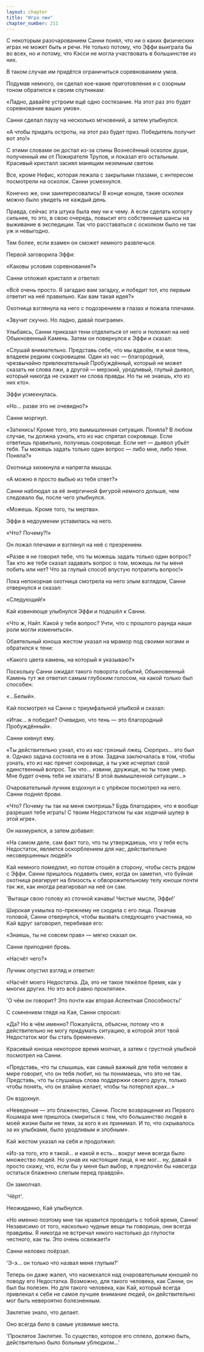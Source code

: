 ```yaml
---
layout: chapter
title: "Игра лжи"
chapter_number: 211
---
```


С некоторым разочарованием Санни понял, что ни о каких физических играх не может быть и речи. Не только потому, что Эффи выиграла бы во всех, но и потому, что Кэсси не могла участвовать в большинстве из них.

В таком случае им придётся ограничиться соревнованием умов.

Подумав немного, он сделал кое-какие приготовления и с озорным тоном обратился к своим спутникам:

«Ладно, давайте устроим ещё одно состязание. На этот раз это будет соревнование ваших умов».

Санни сделал паузу на несколько мгновений, а затем улыбнулся.

«А чтобы придать остроты, на этот раз будет приз. Победитель получит вот это!»

С этими словами он достал из-за спины Вознесённый осколок души, полученный им от Пожирателя Трупов, и показал его остальным. Красивый кристалл засиял манящим неземным светом.

Все, кроме Нефис, которая лежала с закрытыми глазами, с интересом посмотрели на осколок. Санни усмехнулся.

Конечно же, они заинтересовались! В конце концов, такие осколки можно было увидеть не каждый день.

Правда, сейчас эта штука была ему ни к чему. А если сделать когорту сильнее, то это, в свою очередь, повысит его собственные шансы на выживание в экспедиции. Так что расставаться с осколком было не так уж и невыгодно.

Тем более, если взамен он сможет немного развлечься.

Первой заговорила Эффи:

«Каковы условия соревнования?»

Санни отложил кристалл и ответил:

«Всё очень просто. Я загадаю вам загадку, и победит тот, кто первым ответит на неё правильно. Как вам такая идея?»

Охотница взглянула на него с подозрением в глазах и пожала плечами.

«Звучит скучно. Но ладно, давай поиграем».

Улыбаясь, Санни приказал тени отделиться от него и положил на неё Обыкновенный Камень. Затем он повернулся к Эффи и сказал:

«Слушай внимательно. Представь себе, что мы вдвоём, я и моя тень, владеем редким сокровищем. Один из нас — благородный, чрезвычайно привлекательный Пробуждённый, который не может сказать ни слова лжи, а другой — мерзкий, уродливый, глупый дьявол, который никогда не скажет ни слова правды. Но ты не знаешь, кто из них кто».

Эффи усмехнулась.

«Но... разве это не очевидно?»

Санни моргнул.

«Заткнись! Кроме того, это вымышленная ситуация. Поняла? В любом случае, ты должна узнать, кто из нас спрятал сокровище. Если ответишь правильно, получишь сокровище. Если нет — дьявол убьёт тебя. Ты можешь задать только один вопрос — либо мне, либо тени. Поняла?»

Охотница хихикнула и напрягла мышцы.

«А можно я просто выбью из тебя ответ?»

Санни наблюдал за её энергичной фигурой немного дольше, чем следовало бы, после чего улыбнулся.

«Можешь. Кроме того, ты мертва».

Эффи в недоумении уставилась на него.

«Что? Почему?!»

Он пожал плечами и взглянул на неё с презрением.

«Разве я не говорил тебе, что ты можешь задать только один вопрос? Так кто же тебе сказал задавать вопрос о том, можешь ли ты меня побить или нет? Что за глупый способ впустую потратить вопрос!»

Пока непокорная охотница смотрела на него злым взглядом, Санни отвернулся и сказал:

«Следующий!»

Кай извиняюще улыбнулся Эффи и подошёл к Санни.

«Что ж, Найт. Какой у тебя вопрос? Учти, что с прошлого раунда наши роли могли измениться».

Обаятельный юноша жестом указал на мрамор под своими ногами и обратился к тени:

«Какого цвета камень, на который я указываю?»

Поскольку Санни ожидал такого поворота событий, Обыкновенный Камень тут же ответил самым глубоким голосом, на какой только был способен:

«...Белый».

Кай посмотрел на Санни с триумфальной улыбкой и сказал:

«Итак... я победил? Очевидно, что тень — это благородный Пробуждённый».

Санни кивнул ему.

«Ты действительно узнал, кто из нас грязный лжец. Сюрприз... это был я. Однако задача состояла не в этом. Задача заключалась в том, чтобы узнать, кто из нас прячет сокровище, а ты уже исчерпал свой единственный вопрос. Так что... извини, дружище, но ты тоже умер. Мне будет очень тебя не хватать! В этой вымышленной ситуации...»

Очаровательный лучник вздохнул и с упрёком посмотрел на него. Санни поднял брови.

«Что? Почему ты так на меня смотришь? Будь благодарен, что я вообще разрешил тебе играть! С твоим Недостатком ты как ходячий шулер в этой игре».

Он нахмурился, а затем добавил:

«На самом деле, сам факт того, что ты утверждаешь, что у тебя есть Недостаток, является оскорблением для нас, действительно несовершенных людей!»

Кай немного помедлил, но потом отошёл в сторону, чтобы сесть рядом с Эффи. Санни пришлось подавить смех, когда он заметил, что буйная охотница реагирует на близость к обворожительному телу юноши почти так же, как иногда реагировал на неё он сам.

'Вытащи свою голову из сточной канавы! Чистые мысли, Эффи!'

Широкая ухмылка по-прежнему не сходила с его лица. Покачав головой, Санни отвернулся, чтобы вызвать следующего участника, но Кай вдруг заговорил, перебивая его:

«Знаешь, ты не совсем прав» — мягко сказал он.

Санни приподнял бровь.

«Насчёт чего?»

Лучник опустил взгляд и ответил:

«Насчёт моего Недостатка. Да, это не такое тяжёлое бремя, как у многих других. Но это всё равно проклятие».

'О чём он говорит? Это почти как вторая Аспектная Способность!'

С сомнением глядя на Кая, Санни спросил:

«Да? Но в чём именно? Пожалуйста, объясни, потому что я действительно не могу придумать ситуацию, в которой этот твой Недостаток мог бы стать бременем».

Красивый юноша некоторое время молчал, а затем с грустной улыбкой посмотрел на Санни.

«Представь, что ты слышишь, как самый важный для тебя человек в мире говорит, что он тебя любит, но ты понимаешь, что это не так. Представь, что ты слушаешь слова поддержки своего друга, только чтобы понять, что он втайне желает, чтобы ты потерпел крах...»

Он вздохнул.

«Неведение — это блаженство, Санни. После возвращения из Первого Кошмара мне пришлось смириться с тем, что большинство людей в моей жизни были не теми, за кого я их принимал. И то, что скрывалось за их улыбками, было уродливым и злобным».

Кай жестом указал на себя и продолжил:

«Из-за того, кто я такой... и какой я есть... вокруг меня всегда было множество людей. Но узнав их настоящие лица, я не мог... ну, давай я просто скажу, что, если бы у меня был выбор, я предпочёл бы навсегда остаться блаженно слепым перед правдой».

Он замолчал.

'Чёрт'.

Неожиданно, Кай улыбнулся.

«Но именно поэтому мне так нравится проводить с тобой время, Санни! Независимо от того, насколько чудные вещи ты говоришь, они всегда правдивы. Я никогда не встречал никого настолько до глупости честного, как ты. Это очень освежает!»

Санни неловко поёрзал.

'Э-э... он только что назвал меня глупым?'

Теперь он даже жалел, что насмехался над очаровательным юношей по поводу его Недостатка. Возможно, для такого человека, как Санни, он был бы полезен. Но для такого человека, как Кай, который всегда привлекал к себе не самое лучшее внимание людей, он действительно мог быть невероятно болезненным.

Заклятие знало, что делает.

Оно всегда било в самые уязвимые места.

'Проклятое Заклятие. То существо, которое его сплело, должно быть, действительно было больным ублюдком...'